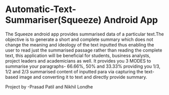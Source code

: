 # Automatic-Text-Summariser(Squeeze) Android App

The Squeeze android app provides summarised data of a particular text.The objective is to generate a short and complete summary which does not change the meaning and ideology of the text inputted thus enabling the user to read just the summarised passage rather than reading the complete text, this application will be beneficial for students, business analysts, project leaders and academicians as well.
It provides you 3 MODES to summarise your paragraphs- 66.66%, 50% and 33.33% providing you 1/3, 1/2 and 2/3 summarised content of inputted para via capturing the text-based image and converting it to text and directly provide summary.


Project by -Prasad Patil and Nikhil Londhe
